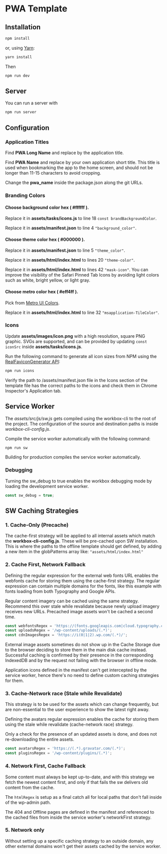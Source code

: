 # PWA Template

## Installation

```bash
npm install
```

or, using [Yarn](https://yarnpkg.com):

```bash
yarn install
```

Then
```bash
npm run dev
```

## Server
You can run a server with
```bash
npm run server
```

## Configuration

### Application Titles

Find **PWA Long Name** and replace by the application title.

Find **PWA Name** and replace by your own application short title. This title is used when bookmarking the app to the home screen, and should not be longer than 11-15 characters to avoid cropping.

Change the **pwa_name** inside the package.json along the git URLs.

### Branding Colors

#### Choose background color hex ( #ffffff ).

Replace it in **assets/tasks/icons.js** to line 18 `const brandBackgroundColor`.

Replace it in **assets/manifest.json** to line 4 `"background_color"`.

#### Choose theme color hex ( #000000 ).

Replace it in **assets/manifest.json** to line 5 `"theme_color"`.

Replace it in **assets/html/index.html** to lines 20 `"theme-color"`.

Replace it in **assets/html/index.html** to lines 42 `"mask-icon"`. You can improve the visibility of the Safari Pinned Tab Icons by avoiding light colors such as white, bright yellow, or light gray.

#### Choose metro color hex ( #eff4ff ).

Pick from [Metro UI Colors](https://colorlib.com/etc/metro-colors/).

Replace it in **assets/html/index.html** to line 32 `"msapplication-TileColor"`.

### Icons

Update **assets/images/icon.png** with a high resolution, square PNG graphic.
SVGs are supported, and can be provided by updating `const iconSrc` inside **assets/tasks/icons.js**.

Run the following command to generate all icon sizes from NPM using the [RealFaviconGenerator API](https://realfavicongenerator.net/):

```bash
npm run icons
```

Verify the path to /assets/manifest.json file in the Icons section of the template file has the correct paths to the icons and check them in Chrome Inspector's Application tab.

## Service Worker

The *assets/src/js/sw.js* gets compiled using the workbox-cli to the root of the project. The configuration of the source and destination paths is inside *workbox-cli-config.js*.

Compile the service worker automatically with the following command:
```bash
npm run sw
```

Building for production compiles the service worker automatically.

### Debugging

Turning the sw_debug to true enables the workbox debugging mode by loading the development service worker.
```js
const sw_debug = true;
```

## SW Caching Strategies

### 1. Cache-Only (Precache)

The cache-first strategy will be applied to all internal assets which match the **workbox-cli-config.js**. These will be pre-cached upon SW installation.
This is where the paths to the offline template should get defined, by adding a new item in the globPatterns array like:
```"assets/html/index.html"```

### 2. Cache First, Network Fallback

Defining the regular expression for the external web fonts URL enables the webfonts cache for storing them using the cache-first strategy.
The regular expression can contain multiple domains for the fonts, like this example with fonts loading from both Typography and Google APIs.

Regular content imagery can be cached using the same strategy. Recommend this over stale while revalidate because newly upload imagery receives new URLs. Precached image assets won't be cached a second time.
```js
const webfontsRegex = 'https://(fonts.googleapis.com|cloud.typography.com)/(.*)';
const uploadsRegex = '/wp-content/uploads/(.*)';
const cdnImagesRegex = 'https://i(0|1|2).wp.com/(.*)/';
```

External image assets sometimes do not show up in the Cache Storage due to the browser deciding to store them in the main disk cache instead. Successful caching is confirmed by their presence in the corresponding IndexedDB and by the request not failing with the browser in offline mode.

Application icons defined in the manifest can't get intercepted by the service worker, hence there's no need to define custom caching strategies for them.

### 3. Cache-Network race (Stale while Revalidate)

This strategy is to be used for the assets which can change frequently, but are non-essential to the user experience to show the latest right away.

Defining the avatars regular expression enables the cache for storing them using the stale while revalidate (cache-network race) strategy.

Only a check for the presence of an updated assets is done, and does not re-downloading the entire assets.

```js
const avatarsRegex = 'https://(.*).gravatar.com/(.*)';
const pluginsRegex = '/wp-content/plugins/(.*)';
```

### 4. Network First, Cache Fallback

Some content must always be kept up-to-date, and with this strategy we fetch the newest content first, and only if that fails the sw delivers old content from the cache.

The ```htmlRegex``` is setup as a final catch all for local paths that don't fall inside of the wp-admin path.

The 404 and Offline pages are defined in the manifest and referenced to the cached files from inside the service worker's networkFirst strategy.

 ### 5. Network only

 Without setting up a specific caching strategy to an outside domain, any other external domains won't get their assets cached by the service worker.
